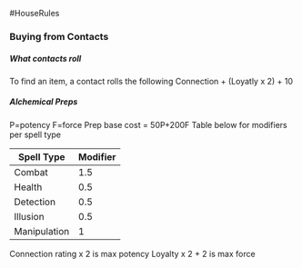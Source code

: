 #HouseRules
### Buying from Contacts
##### What contacts roll
To find an item, a contact rolls the following
Connection + (Loyatly x 2) + 10

##### Alchemical Preps
P=potency
F=force
Prep base cost = 50P+200F
Table below for modifiers per spell type

| Spell Type | Modifier |
|--|--|
| Combat | 1.5 |
| Health | 0.5 |
| Detection | 0.5 |
| Illusion | 0.5 |
| Manipulation | 1 |

Connection rating x 2 is max potency
Loyalty x 2 + 2 is max force
